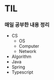 # TIL

### 매일 공부한 내용 정리

* CS
  * OS
  * Computer
  * Network
* Algorithm
* Java
* Spring
* Typescript
